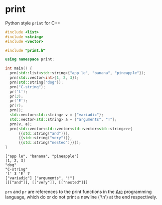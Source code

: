 # print
Python style `print` for C++
```cpp
#include <list>
#include <string>
#include <vector>

#include "print.h"

using namespace print;

int main() {
  prn(std::list<std::string>{"app le", "banana", "pineapple"});
  prn(std::vector<int>{1, 2, 3});
  prn(std::string{"dog"});
  prn("C-string");
  pr('l');
  pr(3);
  pr('E');
  pr(7);
  prn();
  std::vector<std::string> v = {"variadic"};
  std::vector<std::string> a = {"arguments", "!"};
  prn(v, a);
  prn(std::vector<std::vector<std::vector<std::string>>>{
      {{std::string("and")}},
      {{std::string("very")}},
      {{std::string("nested")}}});
}
```
```
["app le", "banana", "pineapple"] 
[1, 2, 3] 
"dog" 
"C-string" 
'l' 3 'E' 7 
["variadic"] ["arguments", "!"] 
[[["and"]], [["very"]], [["nested"]]] 
```
`prn` and `pr` are references to the print functions in the [Arc](http://www.arclanguage.org/tut.txt) programming language, which do or do not print a newline ('\n') at the end respectively.